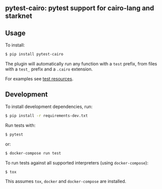 pytest-cairo: pytest support for cairo-lang and starknet
---

## Usage
To install:
```bash
$ pip install pytest-cairo
```
The plugin will automatically run any function with a `test` prefix, from files with a `test_` prefix and a `.cairo` extension.

For examples see [test resources](/tests/resources).

## Development
To install development dependencies, run:
```bash
$ pip install -r requirements-dev.txt
```
Run tests with:
```bash
$ pytest
```
or:
```bash
$ docker-compose run test
```
To run tests against all supported interpreters (using `docker-compose`):
```bash
$ tox
```
This assumes `tox`, `docker` and `docker-compose` are installed.
